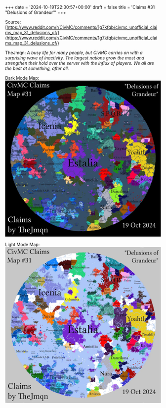 +++
date = '2024-10-19T22:30:57+00:00'
draft = false
title = 'Claims #31 "Delusions of Grandeur"'
+++

Source: [https://www.reddit.com/r/CivMC/comments/1g7kfqb/civmc_unofficial_claims_map_31_delusions_of/](https://www.reddit.com/r/CivMC/comments/1g7kfqb/civmc_unofficial_claims_map_31_delusions_of/)

TheJmqn: *A busy life for many people, but CivMC carries on with a surprising wave of inactivity. The largest nations grow the most and strengthen their hold over the server with the influx of players. We all are the best at something, after all.*

Dark Mode Map:
[![Claims #31](https://raw.githubusercontent.com/CivMC-Map-Archive/civmc-map-archive.github.io/refs/heads/main/public/images/CivMC-Claims-31.webp)](https://raw.githubusercontent.com/CivMC-Map-Archive/civmc-map-archive.github.io/refs/heads/main/public/images/CivMC-Claims-31.webp)

Light Mode Map:
[![Claims #31 Light](https://raw.githubusercontent.com/CivMC-Map-Archive/civmc-map-archive.github.io/refs/heads/main/public/images/CivMC-Claims-31-Light.webp)](https://raw.githubusercontent.com/CivMC-Map-Archive/civmc-map-archive.github.io/refs/heads/main/public/images/CivMC-Claims-31-Light.webp)
